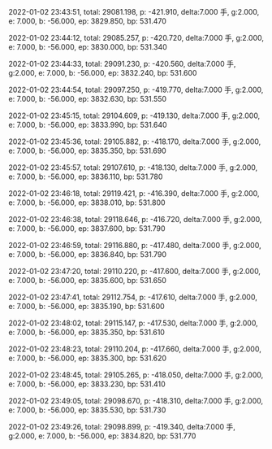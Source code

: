 2022-01-02 23:43:51, total: 29081.198, p: -421.910, delta:7.000 手, g:2.000, e: 7.000, b: -56.000, ep: 3829.850, bp: 531.470

2022-01-02 23:44:12, total: 29085.257, p: -420.720, delta:7.000 手, g:2.000, e: 7.000, b: -56.000, ep: 3830.000, bp: 531.340

2022-01-02 23:44:33, total: 29091.230, p: -420.560, delta:7.000 手, g:2.000, e: 7.000, b: -56.000, ep: 3832.240, bp: 531.600

2022-01-02 23:44:54, total: 29097.250, p: -419.770, delta:7.000 手, g:2.000, e: 7.000, b: -56.000, ep: 3832.630, bp: 531.550

2022-01-02 23:45:15, total: 29104.609, p: -419.130, delta:7.000 手, g:2.000, e: 7.000, b: -56.000, ep: 3833.990, bp: 531.640

2022-01-02 23:45:36, total: 29105.882, p: -418.170, delta:7.000 手, g:2.000, e: 7.000, b: -56.000, ep: 3835.350, bp: 531.690

2022-01-02 23:45:57, total: 29107.610, p: -418.130, delta:7.000 手, g:2.000, e: 7.000, b: -56.000, ep: 3836.110, bp: 531.780

2022-01-02 23:46:18, total: 29119.421, p: -416.390, delta:7.000 手, g:2.000, e: 7.000, b: -56.000, ep: 3838.010, bp: 531.800

2022-01-02 23:46:38, total: 29118.646, p: -416.720, delta:7.000 手, g:2.000, e: 7.000, b: -56.000, ep: 3837.600, bp: 531.790

2022-01-02 23:46:59, total: 29116.880, p: -417.480, delta:7.000 手, g:2.000, e: 7.000, b: -56.000, ep: 3836.840, bp: 531.790

2022-01-02 23:47:20, total: 29110.220, p: -417.600, delta:7.000 手, g:2.000, e: 7.000, b: -56.000, ep: 3835.600, bp: 531.650

2022-01-02 23:47:41, total: 29112.754, p: -417.610, delta:7.000 手, g:2.000, e: 7.000, b: -56.000, ep: 3835.190, bp: 531.600

2022-01-02 23:48:02, total: 29115.147, p: -417.530, delta:7.000 手, g:2.000, e: 7.000, b: -56.000, ep: 3835.350, bp: 531.610

2022-01-02 23:48:23, total: 29110.204, p: -417.660, delta:7.000 手, g:2.000, e: 7.000, b: -56.000, ep: 3835.300, bp: 531.620

2022-01-02 23:48:45, total: 29105.265, p: -418.050, delta:7.000 手, g:2.000, e: 7.000, b: -56.000, ep: 3833.230, bp: 531.410

2022-01-02 23:49:05, total: 29098.670, p: -418.310, delta:7.000 手, g:2.000, e: 7.000, b: -56.000, ep: 3835.530, bp: 531.730

2022-01-02 23:49:26, total: 29098.899, p: -419.340, delta:7.000 手, g:2.000, e: 7.000, b: -56.000, ep: 3834.820, bp: 531.770